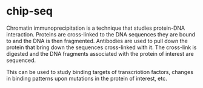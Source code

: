 # chip-seq

Chromatin immunoprecipitation is a technique that studies protein-DNA interaction. Proteins are cross-linked to the DNA sequences they are bound to and the DNA is then fragmented. Antibodies are used to pull down the protein that bring down the sequences cross-linked with it. The cross-link is digested and the DNA fragments associated with the protein of interest are sequenced. 

This can be used to study binding targets of transcriotion factors, changes in binding patterns upon mutations in the protein of interest, etc.
